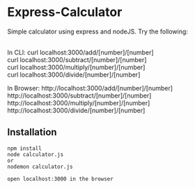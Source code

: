 # Express-Calculator

Simple calculator using express and nodeJS. Try the following:<br><br>

In CLI:
curl localhost:3000/add/[number]/[number]<br>
curl localhost:3000/subtract/[number]/[number]<br>
curl localhost:3000/multiply/[number]/[number]<br>
curl localhost:3000/divide/[number]/[number]<br>

In Browser:
http://localhost:3000/add/[number]/[number]<br>
http://localhost:3000/subtract/[number]/[number]<br>
http://localhost:3000/multiply/[number]/[number]<br>
http://localhost:3000/divide/[number]/[number]<br>

## Installation

```
npm install
node calculator.js
or
nodemon calculator.js

open localhost:3000 in the browser
```